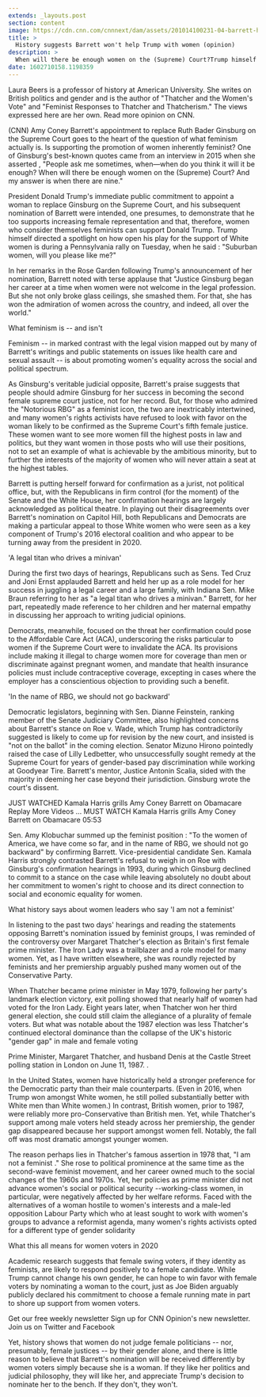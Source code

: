 ```yaml
--- 
extends: _layouts.post 
section: content 
image: https://cdn.cnn.com/cnnnext/dam/assets/201014100231-04-barrett-hearing-1014-super-tease.jpg 
title: > 
  History suggests Barrett won't help Trump with women (opinion) 
description: > 
  When will there be enough women on the (Supreme) Court?Trump himself directed a spotlight on how open his play for the support of White women is during a Pennsylvania rally on Tuesday, when he said : "Suburban women, will you please like me?"As Ginsburg's veritable judicial opposite, Barrett's praise suggests that people should admire Ginsburg for her success in becoming the second female supreme court justice, not for her record.Eight years later, when Thatcher won her third general election, she could still claim the allegiance of a plurality of female voters.(Even in 2016, when Trump won amongst White women, he still polled substantially better with White men than White women.) 
date: 1602710158.1198359 
--- 
```

Laura Beers is a professor of history at American University. She writes on British politics and gender and is the author of "Thatcher and the Women's Vote" and "Feminist Responses to Thatcher and Thatcherism." The views expressed here are her own. Read more opinion on CNN.

(CNN) Amy Coney Barrett's appointment to replace Ruth Bader Ginsburg on the Supreme Court goes to the heart of the question of what feminism actually is. Is supporting the promotion of women inherently feminist? One of Ginsburg's best-known quotes came from an interview in 2015 when she asserted , "People ask me sometimes, when—when do you think it will it be enough? When will there be enough women on the (Supreme) Court? And my answer is when there are nine."

President Donald Trump's immediate public commitment to appoint a woman to replace Ginsburg on the Supreme Court, and his subsequent nomination of Barrett were intended, one presumes, to demonstrate that he too supports increasing female representation and that, therefore, women who consider themselves feminists can support Donald Trump. Trump himself directed a spotlight on how open his play for the support of White women is during a Pennsylvania rally on Tuesday, when he said : "Suburban women, will you please like me?"

In her remarks in the Rose Garden following Trump's announcement of her nomination, Barrett noted with terse applause that "Justice Ginsburg began her career at a time when women were not welcome in the legal profession. But she not only broke glass ceilings, she smashed them. For that, she has won the admiration of women across the country, and indeed, all over the world."

What feminism is -- and isn't

Feminism -- in marked contrast with the legal vision mapped out by many of Barrett's writings and public statements on issues like health care and sexual assault -- is about promoting women's equality across the social and political spectrum.

As Ginsburg's veritable judicial opposite, Barrett's praise suggests that people should admire Ginsburg for her success in becoming the second female supreme court justice, not for her record. But, for those who admired the "Notorious RBG" as a feminist icon, the two are inextricably intertwined, and many women's rights activists have refused to look with favor on the woman likely to be confirmed as the Supreme Court's fifth female justice. These women want to see more women fill the highest posts in law and politics, but they want women in those posts who will use their positions, not to set an example of what is achievable by the ambitious minority, but to further the interests of the majority of women who will never attain a seat at the highest tables.

Barrett is putting herself forward for confirmation as a jurist, not political office, but, with the Republicans in firm control (for the moment) of the Senate and the White House, her confirmation hearings are largely acknowledged as political theatre. In playing out their disagreements over Barrett's nomination on Capitol Hill, both Republicans and Democrats are making a particular appeal to those White women who were seen as a key component of Trump's 2016 electoral coalition and who appear to be turning away from the president in 2020.

'A legal titan who drives a minivan'

During the first two days of hearings, Republicans such as Sens. Ted Cruz and Joni Ernst applauded Barrett and held her up as a role model for her success in juggling a legal career and a large family, with Indiana Sen. Mike Braun referring to her as "a legal titan who drives a minivan." Barrett, for her part, repeatedly made reference to her children and her maternal empathy in discussing her approach to writing judicial opinions.

Democrats, meanwhile, focused on the threat her confirmation could pose to the Affordable Care Act (ACA), underscoring the risks particular to women if the Supreme Court were to invalidate the ACA. Its provisions include making it illegal to charge women more for coverage than men or discriminate against pregnant women, and mandate that health insurance policies must include contraceptive coverage, excepting in cases where the employer has a conscientious objection to providing such a benefit.

'In the name of RBG, we should not go backward'

Democratic legislators, beginning with Sen. Dianne Feinstein, ranking member of the Senate Judiciary Committee, also highlighted concerns about Barrett's stance on Roe v. Wade, which Trump has contradictorily suggested is likely to come up for revision by the new court, and insisted is "not on the ballot" in the coming election. Senator Mizuno Hirono pointedly raised the case of Lilly Ledbetter, who unsuccessfully sought remedy at the Supreme Court for years of gender-based pay discrimination while working at Goodyear Tire. Barrett's mentor, Justice Antonin Scalia, sided with the majority in deeming her case beyond their jurisdiction. Ginsburg wrote the court's dissent.

JUST WATCHED Kamala Harris grills Amy Coney Barrett on Obamacare Replay More Videos ... MUST WATCH Kamala Harris grills Amy Coney Barrett on Obamacare 05:53

Sen. Amy Klobuchar summed up the feminist position : "To the women of America, we have come so far, and in the name of RBG, we should not go backward" by confirming Barrett. Vice-presidential candidate Sen. Kamala Harris strongly contrasted Barrett's refusal to weigh in on Roe with Ginsburg's confirmation hearings in 1993, during which Ginsburg declined to commit to a stance on the case while leaving absolutely no doubt about her commitment to women's right to choose and its direct connection to social and economic equality for women.

What history says about women leaders who say 'I am not a feminist'

In listening to the past two days' hearings and reading the statements opposing Barrett's nomination issued by feminist groups, I was reminded of the controversy over Margaret Thatcher's election as Britain's first female prime minister. The Iron Lady was a trailblazer and a role model for many women. Yet, as I have written elsewhere, she was roundly rejected by feminists and her premiership arguably pushed many women out of the Conservative Party.

When Thatcher became prime minister in May 1979, following her party's landmark election victory, exit polling showed that nearly half of women had voted for the Iron Lady. Eight years later, when Thatcher won her third general election, she could still claim the allegiance of a plurality of female voters. But what was notable about the 1987 election was less Thatcher's continued electoral dominance than the collapse of the UK's historic "gender gap" in male and female voting

Prime Minister, Margaret Thatcher, and husband Denis at the Castle Street polling station in London on June 11, 1987. .

In the United States, women have historically held a stronger preference for the Democratic party than their male counterparts. (Even in 2016, when Trump won amongst White women, he still polled substantially better with White men than White women.) In contrast, British women, prior to 1987, were reliably more pro-Conservative than British men. Yet, while Thatcher's support among male voters held steady across her premiership, the gender gap disappeared because her support amongst women fell. Notably, the fall off was most dramatic amongst younger women.

The reason perhaps lies in Thatcher's famous assertion in 1978 that, "I am not a feminist ." She rose to political prominence at the same time as the second-wave feminist movement, and her career owned much to the social changes of the 1960s and 1970s. Yet, her policies as prime minister did not advance women's social or political security --working-class women, in particular, were negatively affected by her welfare reforms. Faced with the alternatives of a woman hostile to women's interests and a male-led opposition Labour Party which who at least sought to work with women's groups to advance a reformist agenda, many women's rights activists opted for a different type of gender solidarity

What this all means for women voters in 2020

Academic research suggests that female swing voters, if they identity as feminists, are likely to respond positively to a female candidate. While Trump cannot change his own gender, he can hope to win favor with female voters by nominating a woman to the court, just as Joe Biden arguably publicly declared his commitment to choose a female running mate in part to shore up support from women voters.

Get our free weekly newsletter Sign up for CNN Opinion's new newsletter. Join us on Twitter and Facebook

Yet, history shows that women do not judge female politicians -- nor, presumably, female justices -- by their gender alone, and there is little reason to believe that Barrett's nomination will be received differently by women voters simply because she is a woman. If they like her politics and judicial philosophy, they will like her, and appreciate Trump's decision to nominate her to the bench. If they don't, they won't.